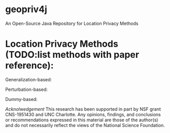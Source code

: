 # geopriv4j
An Open-Source Java Repository for Location Privacy Methods

# Location Privacy Methods (TODO:list methods with paper reference):

Generalization-based:

Perturbation-based:

Dummy-based:



*Acknolwedgement* This research has been supported in part by NSF grant CNS-1951430 and UNC Charlotte. Any opinions, findings, and conclusions or recommendations expressed in this material are those of the author(s) and do not necessarily reflect the views of the National Science Foundation.
